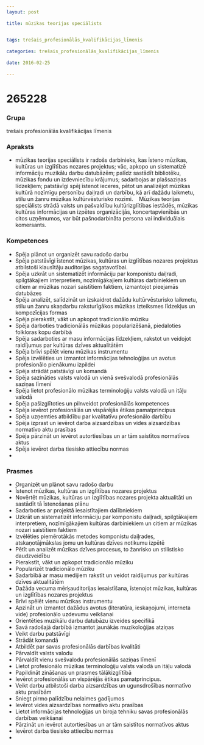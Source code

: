 ```yaml
---
layout: post
    
title: mūzikas teorijas speciālists

    
tags: trešais_profesionālās_kvalifikācijas_līmenis
    
categories: trešais_profesionālās_kvalifikācijas_līmenis
    
date: 2016-02-25
    
---
```

# 265228

### Grupa
trešais profesionālās kvalifikācijas līmenis


### Apraksts

*  mūzikas teorijas speciālists ir radošs darbinieks, kas īsteno mūzikas, kultūras un izglītības nozares projektus; vāc, apkopo un sistematizē informāciju muzikālu darbu datubāzēm; palīdz sastādīt bibliotēku, mūzikas fondu un izdevniecību krājumus; sadarbojas ar plašsaziņas līdzekļiem; patstāvīgi spēj īstenot ieceres, pētot un analizējot mūzikas kultūrā nozīmīgu personību daiļradi un darbību, kā arī dažādu laikmetu, stilu un žanru mūzikas kultūrvēsturisko nozīmi.     Mūzikas teorijas speciālists strādā valsts un pašvaldību kultūrizglītības iestādēs, mūzikas kultūras informācijas un izpētes organizācijās, koncertapvienībās un citos uzņēmumos, var būt pašnodarbināta persona vai individuālais komersants.

### Kompetences

* Spēja plānot un organizēt savu radošo darbu
* Spēja patstāvīgi īstenot mūzikas, kultūras un izglītības nozares projektus atbilstoši klausītāju auditorijas sagatavotībai.
*  Spēja uzkrāt un sistematizēt informāciju par komponistu daiļradi, spilgtākajiem interpretiem, nozīmīgākajiem kultūras darbiniekiem un citiem ar mūzikas nozari saistītiem faktiem, izmantojot pieejamās datubāzes
* Spēja analizēt, salīdzināt un izskaidrot dažādu kultūrvēsturisko laikmetu, stilu un žanru skaņdarbu raksturīgākos mūzikas izteiksmes līdzekļus un kompozīcijas formas
* Spēja pierakstīt, vākt un apkopot tradicionālo mūziku
* Spēja darboties tradicionālās mūzikas popularizēšanā, piedaloties folkloras kopu darbībā
* Spēja sadarboties ar masu informācijas līdzekļiem, rakstot un veidojot raidījumus par kultūras dzīves aktualitātēm
* Spēja brīvi spēlēt vienu mūzikas instrumentu
* Spēja izvēlēties un izmantot informācijas tehnoloģijas un avotus profesionālo pienākumu izpildei
* Spēja strādāt patstāvīgi un komandā
* Spēja sazināties valsts valodā un vienā svešvalodā profesionālās saziņas līmenī
* Spēja lietot profesionālo mūzikas terminoloģiju valsts valodā un itāļu valodā
* Spēja pašizglītoties un pilnveidot profesionālās kompetences
* Spēja ievērot profesionālās un vispārējās ētikas pamatprincipus
* Spēja uzņemties atbildību par kvalitatīvu profesionālo darbību
* Spēja izprast un ievērot darba aizsardzības un vides aizsardzības normatīvo aktu prasības
* Spēja pārzināt un ievērot autortiesības un ar tām saistītos normatīvos aktus
* Spēja ievērot darba tiesisko attiecību normas
* 

### Prasmes 
* Organizēt un plānot savu radošo darbu
* Īstenot mūzikas, kultūras un izglītības nozares projektus
* Novērtēt mūzikas, kultūras un izglītības nozares projekta aktualitāti un sastādīt tā īstenošanas plānu
* Sadarboties ar projektā iesaistītajiem dalībniekiem
* Uzkrāt un sistematizēt informāciju par komponistu daiļradi, spilgtākajiem interpretiem, nozīmīgākajiem kultūras darbiniekiem un citiem ar mūzikas nozari saistītiem faktiem
* Izvēlēties piemērotākās metodes komponistu daiļrades, atskaņotājmākslas jomu un kultūras dzīves notikumu izpētē
* Pētīt un analizēt mūzikas dzīves procesus, to žanrisko un stilistisko daudzveidību
* Pierakstīt, vākt un apkopot tradicionālo mūziku
* Popularizēt tradicionālo mūziku
* Sadarbībā ar masu medijiem rakstīt un veidot raidījumus par kultūras dzīves aktualitātēm
* Dažāda vecuma mērķauditorijas iesaistīšana, īstenojot mūzikas, kultūras un izglītības nozares projektus
* Brīvi spēlēt vienu mūzikas instrumentu
* Apzināt un izmantot dažādus avotus (literatūra, ieskaņojumi, interneta vide) profesionālo uzdevumu veikšanai
* Orientēties muzikālu darbu datubāzu izveides specifikā
* Savā radošajā darbībā izmantot jaunākās muzikoloģijas atziņas
* Veikt darbu patstāvīgi
* Strādāt komandā
* Atbildēt par savas profesionālās darbības kvalitāti
* Pārvaldīt valsts valodu
* Pārvaldīt vienu svešvalodu profesionālās saziņas līmenī
* Lietot profesionālo mūzikas terminoloģiju valsts valodā un itāļu valodā
* Papildināt zināšanas un prasmes tālākizglītībā
* Ievērot profesionālās un vispārējās ētikas pamatprincipus.
*  Veikt darbu atbilstoši darba aizsardzības un ugunsdrošības normatīvo aktu prasībām
* Sniegt pirmo palīdzību nelaimes gadījumos
* Ievērot vides aizsardzības normatīvo aktu prasības
* Lietot informācijas tehnoloģijas un biroja tehniku savas profesionālās darbības veikšanai
* Pārzināt un ievērot autortiesības un ar tām saistītos normatīvos aktus
* Ievērot darba tiesisko attiecību normas
* 